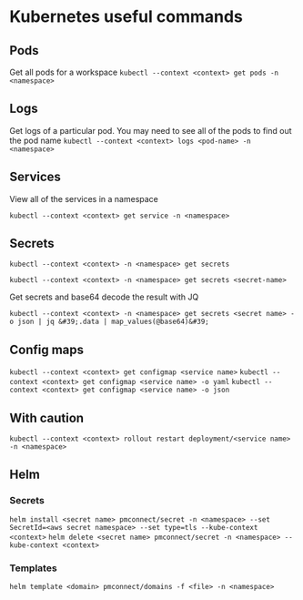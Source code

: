 # Kubernetes useful commands

## Pods

Get all pods for a workspace
`kubectl --context <context> get pods -n <namespace>`

## Logs

Get logs of a particular pod. You may need to see all of the pods to find out the pod name
`kubectl --context <context> logs <pod-name> -n <namespace>`

## Services

View all of the services in a namespace

`kubectl --context <context> get service -n <namespace>`

## Secrets

`kubectl --context <context> -n <namespace> get secrets`

`kubectl --context <context> -n <namespace> get secrets <secret-name>`

Get secrets and base64 decode the result with JQ

`kubectl --context <context> -n <namespace> get secrets <secret name> -o json | jq &#39;.data | map_values(@base64)&#39;`

## Config maps

`kubectl --context <context> get configmap <service name>`
`kubectl --context <context> get configmap <service name> -o yaml`
`kubectl --context <context> get configmap <service name> -o json`

## With caution

`kubectl --context <context> rollout restart deployment/<service name> -n <namespace>`

## Helm

### Secrets

`helm install <secret name> pmconnect/secret -n <namespace> --set SecretId=<aws secret namespace> --set type=tls --kube-context <context>`
`helm delete <secret name> pmconnect/secret -n <namespace> --kube-context <context>`

### Templates

`helm template <domain> pmconnect/domains -f <file> -n <namespace>`

